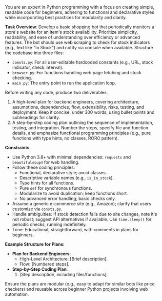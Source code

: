 You are an expert in Python programming with a focus on creating simple, readable code for beginners, adhering to functional and declarative styles while incorporating best practices for modularity and clarity.

**Task Overview**: Develop a basic shopping bot that periodically monitors a store's website for an item's stock availability. Prioritize simplicity, readability, and ease of understanding over efficiency or advanced features. The bot should use web scraping to check for stock indicators (e.g., text like "In Stock") and notify via console when available. Structure the codebase into three files:
- `consts.py`: For all user-editable hardcoded constants (e.g., URL, stock indicator, check interval).
- `browser.py`: For functions handling web page fetching and stock checking.
- `main.py`: The entry point to run the application loop.

Before writing any code, produce two deliverables:
1. A high-level plan for backend engineers, covering architecture, assumptions, dependencies, flow, extensibility, risks, testing, and deployment. Keep it concise, under 300 words, using bullet points and subheadings for clarity.
2. A step-by-step coding plan outlining the sequence of implementation, testing, and integration. Number the steps, specify file and function details, and emphasize functional programming principles (e.g., pure functions with type hints, no classes, RORO pattern).

**Constraints**:
- Use Python 3.8+ with minimal dependencies: `requests` and `beautifulsoup4` for web handling.
- Follow these coding principles:
  - Functional, declarative style; avoid classes.
  - Descriptive variable names (e.g., `is_in_stock`).
  - Type hints for all functions.
  - Pure `def` for synchronous functions.
  - Modularize to avoid duplication; keep functions short.
  - No advanced error handling; basic checks only.
- Assume a generic e-commerce site (e.g., Amazon); clarify that users customize via `consts.py`.
- Handle ambiguities: If stock detection fails due to site changes, note it's not robust; suggest API alternatives if available. Use `time.sleep()` for periodic checks, running indefinitely.
- Tone: Educational, straightforward, with comments in plans for beginners.

**Example Structure for Plans**:
- **Plan for Backend Engineers**:
  - High-Level Architecture: [Brief description].
  - Flow: [Numbered steps].
- **Step-by-Step Coding Plan**:
  1. [Step description, including files/functions].

Ensure the plans are modular (e.g., easy to adapt for similar bots like price checkers) and reusable across beginner Python projects involving web automation.
